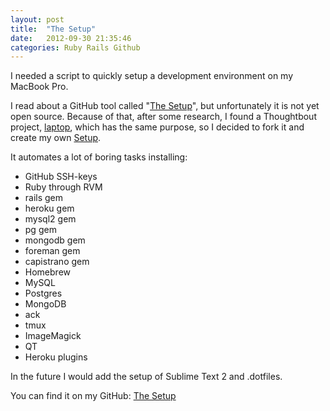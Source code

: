 ```yaml
---
layout: post
title:  "The Setup"
date:   2012-09-30 21:35:46
categories: Ruby Rails Github
---
```


I needed a script to quickly setup a development environment on my MacBook Pro.

I read about a GitHub tool called "[The Setup][1]", but unfortunately it is not yet open source. Because of that, after some research, I found a Thoughtbout project, [laptop][2], which has the same purpose, so I decided to fork it and create my own [Setup][3].

It automates a lot of boring tasks installing:

- GitHub SSH-keys
- Ruby through RVM
- rails gem
- heroku gem
- mysql2 gem
- pg gem
- mongodb gem
- foreman gem
- capistrano gem
- Homebrew
- MySQL
- Postgres
- MongoDB
- ack
- tmux
- ImageMagick
- QT
- Heroku plugins

In the future I would add the setup of Sublime Text 2 and .dotfiles.

You can find it on my GitHub: [The Setup][3]

  [1]: https://speakerdeck.com/u/wfarr/p/the-setup-managing-an-army-of-laptops-with-puppet

  [2]: https://github.com/thoughtbot/laptop

  [3]: https://github.com/MarcoSero/The-Setup